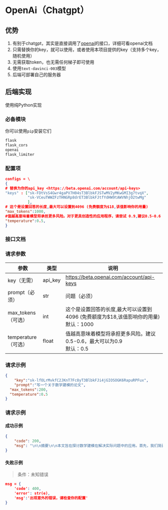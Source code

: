 # OpenAi（Chatgpt）



## 优势

1. 有别于chatgpt，其实是直接调用了[openai](https://beta.openai.com/docs)的接口，详细可看openai文档
2. 只需替换你的key，就可以使用，或者使用本项目提供的key（支持多个key，随机使用）
3. 无需获取token，也无需任何梯子即可使用
4. 使用`text-davinci-003`模型
5. 后端可部署自己的服务器



## 后端实现

使用纯Python实现

### 必备模块

你可以使用`pip`安装它们

```python
flask
flask_cors
openai
flask_limiter
```

### 配置项

```json
configs = \
{
# 替换为你的api_key <https://beta.openai.com/account/api-keys>
"keys" : ["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",
          "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"
          ],
# 这个是设置回答的长度,最大可以设置到4096 (免费额度为$18,该值影响你的用量)
"max_tokens":1000,
#值越高意味着模型将承担更多风险。对于更具创造性的应用程序，请尝试 0.9,建议0.5-0.6
"temperature":0.5,
}
```



### 接口文档

### 请求参数
| 参数                | 类型    | 说明                                                         |
| ------------------- | ------- | ------------------------------------------------------------ |
| key（无需）         | api_key | https://beta.openai.com/account/api-keys                     |
| prompt（必须）      | str     | 问题（必须）                                                 |
| max_tokens（可选）  | int     | 这个是设置回答的长度,最大可以设置到4096 (免费额度为$18,该值影响你的用量)<br />默认：1000 |
| temperature（可选） | float   | 值越高意味着模型将承担更多风险。建议0.5-0.6，最大可以为0.9<br />默认：0.5 |


### 请求示例
```json
{
	"key":"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",
	"prompt":"写一个关于数学建模的论文",
  "max_tokens":200,
  "temperature":0.5
}

```
### 请求示例
#### 成功示例
```json
{
	"code": 200,
	"msg": "\n\n摘要\n\n本文旨在探讨数学建模在解决实际问题中的应用。首先，我们简要介绍了数学建模的定义和特点，以及它在工程和科学中的重要性。其次，我们给出了一个具体的数学建模案例，该案例涉及货运"
}
```
#### 失败示例

>  条件：未知错误

```json
msg = {
    'code': 400,
    'error': str(e),
    'msg':'出现意外的错误，请检查你的配置'
}
```

